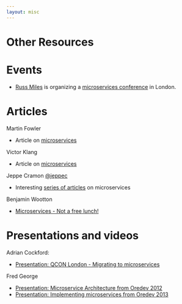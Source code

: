 ```yaml
---
layout: misc
---
```


# Other Resources

# Events

* [Russ Miles](https://twitter.com/russmiles) is organizing a [microservices conference](https://skillsmatter.com/conferences/6312-mucon) in London.

# Articles

Martin Fowler

* Article on [microservices](http://martinfowler.com/articles/microservices.html)

Victor Klang

* Article on [microservices](http://klangism.tumblr.com/post/80087171446/microservices)

Jeppe Cramon ‏[@jeppec](https://twitter.com/jeppec)

* Interesting [series of articles](http://www.tigerteam.dk/category/soa/microservices/) on microservices

Benjamin Wootton

* [Microservices - Not a free lunch!](http://contino.co.uk/blog/2013/03/31/microservices-no-free-lunch.html)

# Presentations and videos

Adrian Cockford:

* [Presentation: QCON London - Migrating to microservices](http://qconlondon.com/dl/qcon-london-2014/slides/AdrianCockcroft_MigratingToMicroservices.pdf)

Fred George

* [Presentation: Microservice Architecture from Oredev 2012](http://oredev.org/2012/sessions/microservice-architecture)
* [Presentation: Implementing microservices from Oredev 2013](http://oredev.org/2013/wed-fri-conference/implementing-microservice-architectures)






